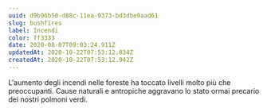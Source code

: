 ```yaml
---
uuid: d9b96b50-d88c-11ea-9373-bd3dbe9aad61
slug: bushfires
label: Incendi
color: ff3333
date: 2020-08-07T09:03:24.911Z
updatedAt: 2020-10-22T07:53:12.834Z
createdAt: 2020-10-22T07:53:12.942Z
---
```

L'aumento degli incendi nelle foreste ha toccato livelli molto più che preoccupanti. 
Cause naturali e antropiche aggravano lo stato ormai precario dei nostri polmoni verdi.